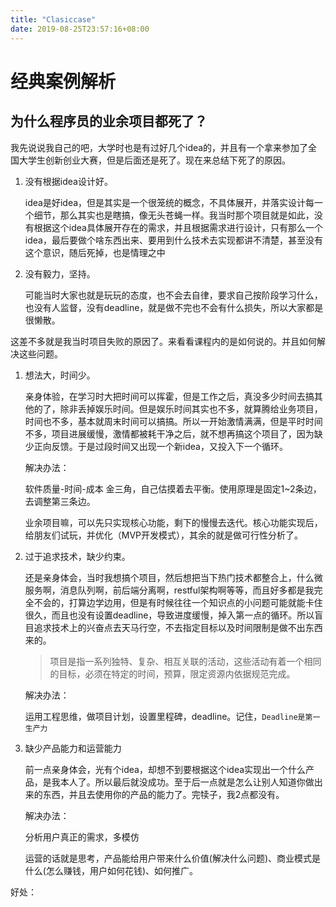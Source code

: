 ```yaml
---
title: "Clasiccase"
date: 2019-08-25T23:57:16+08:00
---
```


# 经典案例解析

## 为什么程序员的业余项目都死了？

我先说说我自己的吧，大学时也是有过好几个idea的，并且有一个拿来参加了全国大学生创新创业大赛，但是后面还是死了。现在来总结下死了的原因。

1. 没有根据idea设计好。

   ​	idea是好idea，但是其实是一个很笼统的概念，不具体展开，并落实设计每一个细节，那么其实也是瞎搞，像无头苍蝇一样。我当时那个项目就是如此，没有根据这个idea具体展开存在的需求，并且根据需求进行设计，只有那么一个idea，最后要做个啥东西出来、要用到什么技术去实现都讲不清楚，甚至没有这个意识，随后死掉，也是情理之中

2. 没有毅力，坚持。

   ​	可能当时大家也就是玩玩的态度，也不会去自律，要求自己按阶段学习什么，也没有人监督，没有deadline，就是做不完也不会有什么损失，所以大家都是很懒散。

这差不多就是我当时项目失败的原因了。来看看课程内的是如何说的。并且如何解决这些问题。

1. 想法大，时间少。

   ​	亲身体验，在学习时大把时间可以挥霍，但是工作之后，真没多少时间去搞其他的了，除非丢掉娱乐时间。但是娱乐时间其实也不多，就算腾给业务项目，时间也不多，基本就周末时间可以搞搞。所以一开始激情满满，但是平时时间不多，项目进展缓慢，激情都被耗干净之后，就不想再搞这个项目了，因为缺少正向反馈。于是过段时间又出现一个新idea，又投入下一个循环。

   解决办法：

   软件质量-时间-成本  金三角，自己估摸着去平衡。使用原理是固定1~2条边，去调整第三条边。

   业余项目嘛，可以先只实现核心功能，剩下的慢慢去迭代。核心功能实现后，给朋友们试玩，并优化（MVP开发模式），其余的就是做可行性分析了。

2. 过于追求技术，缺少约束。

   还是亲身体会，当时我想搞个项目，然后想把当下热门技术都整合上，什么微服务啊，消息队列啊，前后端分离啊，restful架构啊等等，而且好多都是我完全不会的，打算边学边用，但是有时候往往一个知识点的小问题可能就能卡住很久，而且也没有设置deadline，导致进度缓慢，掉入第一点的循环。所以盲目追求技术上的兴奋点去天马行空，不去指定目标以及时间限制是做不出东西来的。

   > 项目是指一系列独特、复杂、相互关联的活动，这些活动有着一个相同的目标，必须在特定的时间，预算，限定资源内依据规范完成。

   解决办法：

   运用工程思维，做项目计划，设置里程碑，deadline。记住，`Deadline是第一生产力`

3. 缺少产品能力和运营能力

   前一点亲身体会，光有个idea，却想不到要根据这个idea实现出一个什么产品，是我本人了。所以最后就没成功。至于后一点就是怎么让别人知道你做出来的东西，并且去使用你的产品的能力了。完犊子，我2点都没有。

   解决办法：

   分析用户真正的需求，多模仿

   运营的话就是思考，产品能给用户带来什么价值(解决什么问题)、商业模式是什么(怎么赚钱，用户如何花钱)、如何推广。

好处：

​	

